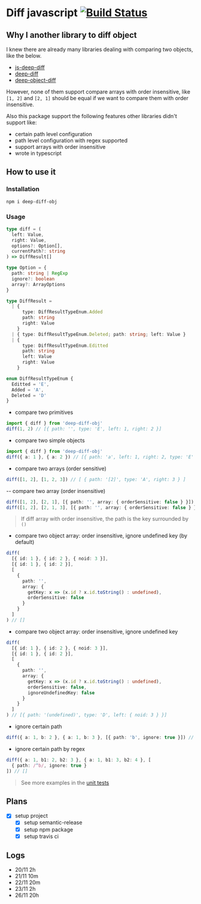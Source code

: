 # Diff javascript [![Build Status](https://travis-ci.org/ron-liu/deep-diff-obj.svg?branch=master)](https://travis-ci.org/ron-liu/deep-diff-obj)

## Why I another library to diff object

I knew there are already many libraries dealing with comparing two objects, like the below.

- [js-deep-diff](https://www.npmjs.com/package/js-deep-diff)
- [deep-diff](https://npmjs.com/deep-diff)
- [deep-object-diff](https://npmjs.com/deep-object-diff)

However, none of them support compare arrays with order insensitive, like `[1, 2]` and `[2, 1]` should be equal if we want to compare them with order insensitive.

Also this package support the following features other libraries didn't support like:

- certain path level configuration
- path level configuration with regex supported
- support arrays with order insensitive
- wrote in typescript

## How to use it

### Installation

`npm i deep-diff-obj`

### Usage

```typescript
type diff = (
  left: Value,
  right: Value,
  options?: Option[],
  currentPath?: string
) => DiffResult[]

type Option = {
  path: string | RegExp
  ignore?: boolean
  array?: ArrayOptions
}

type DiffResult =
  | {
      type: DiffResultTypeEnum.Added
      path: string
      right: Value
    }
  | { type: DiffResultTypeEnum.Deleted; path: string; left: Value }
  | {
      type: DiffResultTypeEnum.Editted
      path: string
      left: Value
      right: Value
    }

enum DiffResultTypeEnum {
  Editted = 'E',
  Added = 'A',
  Deleted = 'D'
}
```

- compare two primitives

```typescript
import { diff } from 'deep-diff-obj'
diff(1, 2) // [{ path: '', type: 'E', left: 1, right: 2 }]
```

- compare two simple objects

```typescript
import { diff } from 'deep-diff-obj'
diff({ a: 1 }, { a: 2 }) // [{ path: 'a', left: 1, right: 2, type: 'E' }]
```

- compare two arrays (order sensitive)

```typescript
diff([1, 2], [1, 2, 3]) // [ { path: '[2]', type: 'A', right: 3 } ]
```

-- compare two array (order insensitive)

```typescript
diff([1, 2], [2, 1], [{ path: '', array: { orderSensitive: false } }]) // []
diff([1, 2], [2, 1, 3], [{ path: '', array: { orderSensitive: false } }]) // [{ path: '(3)', type: 'A', right: 3 }]
```

> If diff array with order insensitive, the path is the key surrounded by `()`

- compare two object array: order insensitive, ignore undefined key (by default)

```typescript
diff(
  [{ id: 1 }, { id: 2 }, { noid: 3 }],
  [{ id: 1 }, { id: 2 }],
  [
    {
      path: '',
      array: {
        getKey: x => (x.id ? x.id.toString() : undefined),
        orderSensitive: false
      }
    }
  ]
) // []
```

- compare two object array: order insensitive, ignore undefined key

```typescript
diff(
  [{ id: 1 }, { id: 2 }, { noid: 3 }],
  [{ id: 1 }, { id: 2 }],
  [
    {
      path: '',
      array: {
        getKey: x => (x.id ? x.id.toString() : undefined),
        orderSensitive: false,
        ignoreUndefinedKey: false
      }
    }
  ]
) // [{ path: '(undefined)', type: 'D', left: { noid: 3 } }]
```

- ignore certain path

```typescript
diff({ a: 1, b: 2 }, { a: 1, b: 3 }, [{ path: 'b', ignore: true }]) // []
```

- ignore certain path by regex

```typescript
diff({ a: 1, b1: 2, b2: 3 }, { a: 1, b1: 3, b2: 4 }, [
  { path: /^b/, ignore: true }
]) // []
```

> See more examples in the [unit tests](./src/__tests__/index.test.ts)

## Plans

- [x] setup project
  - [x] setup semantic-release
  - [x] setup npm package
  - [x] setup travis ci

## Logs

- 20/11 2h
- 21/11 10m
- 22/11 20m
- 23/11 2h
- 26/11 20h

```

```
